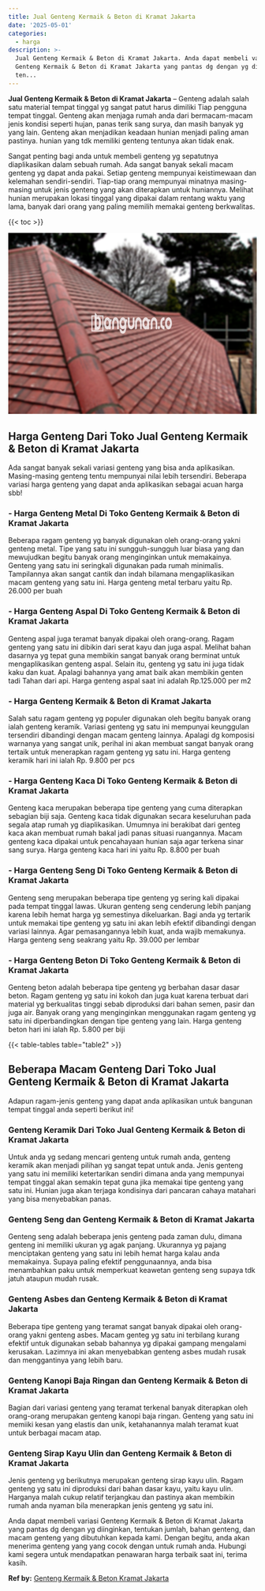 ```yaml
---
title: Jual Genteng Kermaik & Beton di Kramat Jakarta
date: '2025-05-01'
categories:
  - harga
description: >-
  Jual Genteng Kermaik & Beton di Kramat Jakarta. Anda dapat membeli variasi
  Genteng Kermaik & Beton di Kramat Jakarta yang pantas dg dengan yg diinginkan,
  ten...
---
```


**Jual Genteng Kermaik & Beton di Kramat Jakarta** – Genteng adalah salah satu material tempat tinggal yg sangat patut harus dimiliki Tiap pengguna tempat tinggal. Genteng akan menjaga rumah anda dari bermacam-macam jenis kondisi seperti hujan, panas terik sang surya, dan masih banyak yg yang lain. Genteng akan menjadikan keadaan hunian menjadi paling aman pastinya. hunian yang tdk memiliki genteng tentunya akan tidak enak.

Sangat penting bagi anda untuk membeli genteng yg sepatutnya diaplikasikan dalam sebuah rumah. Ada sangat banyak sekali macam genteng yg dapat anda pakai. Setiap genteng mempunyai keistimewaan dan kelemahan sendiri-sendiri. Tiap-tiap orang mempunyai minatnya masing-masing untuk jenis genteng yang akan diterapkan untuk huniannya. Melihat hunian merupakan lokasi tinggal yang dipakai dalam rentang waktu yang lama, banyak dari orang yang paling memilih memakai genteng berkwalitas.

{{< toc >}}

![Jual Genteng Kermaik & Beton di Kramat Jakarta](/images/genteng-minimalis-murah05.png)

## Harga Genteng Dari Toko Jual Genteng Kermaik & Beton di Kramat Jakarta

Ada sangat banyak sekali variasi genteng yang bisa anda aplikasikan. Masing-masing genteng tentu mempunyai nilai lebih tersendiri. Beberapa variasi harga genteng yang dapat anda aplikasikan sebagai acuan harga sbb!

### \- Harga Genteng Metal Di Toko Genteng Kermaik & Beton di Kramat Jakarta

Beberapa ragam genteng yg banyak digunakan oleh orang-orang yakni genteng metal. Tipe yang satu ini sungguh-sungguh luar biasa yang dan mewujudkan begitu banyak orang menginginkan untuk memakainya. Genteng yang satu ini seringkali digunakan pada rumah minimalis. Tampilannya akan sangat cantik dan indah bilamana mengaplikasikan macam genteng yang satu ini. Harga genteng metal terbaru yaitu Rp. 26.000 per buah

### \- Harga Genteng Aspal Di Toko Genteng Kermaik & Beton di Kramat Jakarta

Genteng aspal juga teramat banyak dipakai oleh orang-orang. Ragam genteng yang satu ini dibikin dari serat kayu dan juga aspal. Melihat bahan dasarnya yg tepat guna membikin sangat banyak orang berminat untuk mengaplikasikan genteng aspal. Selain itu, genteng yg satu ini juga tidak kaku dan kuat. Apalagi bahannya yang amat baik akan membikin genten tadi Tahan dari api. Harga genteng aspal saat ini adalah Rp.125.000 per m2

### \- Harga Genteng Kermaik & Beton di Kramat Jakarta

Salah satu ragam genteng yg populer digunakan oleh begitu banyak orang ialah genteng keramik. Variasi genteng yg satu ini mempunyai keunggulan tersendiri dibandingi dengan macam genteng lainnya. Apalagi dg komposisi warnanya yang sangat unik, perihal ini akan membuat sangat banyak orang tertaik untuk menerapkan ragam genteng yg satu ini. Harga genteng keramik hari ini ialah Rp. 9.800 per pcs

### \- Harga Genteng Kaca Di Toko Genteng Kermaik & Beton di Kramat Jakarta

Genteng kaca merupakan beberapa tipe genteng yang cuma diterapkan sebagian biji saja. Genteng kaca tidak digunakan secara keseluruhan pada segala atap rumah yg diaplikasikan. Umumnya ini berakibat dari genteg kaca akan membuat rumah bakal jadi panas situasi ruangannya. Macam genteng kaca dipakai untuk pencahayaan hunian saja agar terkena sinar sang surya. Harga genteng kaca hari ini yaitu Rp. 8.800 per buah

### \- Harga Genteng Seng Di Toko Genteng Kermaik & Beton di Kramat Jakarta

Genteng seng merupakan beberapa tipe genteng yg sering kali dipakai pada tempat tinggal lawas. Ukuran genteng seng cenderung lebih panjang karena lebih hemat harga yg semestinya dikeluarkan. Bagi anda yg tertarik untuk memakai tipe genteng yg satu ini akan lebih efektif dibandingi dengan variasi lainnya. Agar pemasangannya lebih kuat, anda wajib memakunya. Harga genteng seng seakrang yaitu Rp. 39.000 per lembar

### \- Harga Genteng Beton Di Toko Genteng Kermaik & Beton di Kramat Jakarta

Genteng beton adalah beberapa tipe genteng yg berbahan dasar dasar beton. Ragam genteng yg satu ini kokoh dan juga kuat karena terbuat dari material yg berkualitas tinggi sebab diproduksi dari bahan semen, pasir dan juga air. Banyak orang yang menginginkan menggunakan ragam genteng yg satu ini diperbandingkan dengan tipe genteng yang lain. Harga genteng beton hari ini ialah Rp. 5.800 per biji

{{< table-tables table="table2" >}}

## Beberapa Macam Genteng Dari Toko Jual Genteng Kermaik & Beton di Kramat Jakarta

Adapun ragam-jenis genteng yang dapat anda aplikasikan untuk bangunan tempat tinggal anda seperti berikut ini!

### Genteng Keramik Dari Toko Jual Genteng Kermaik & Beton di Kramat Jakarta

Untuk anda yg sedang mencari genteng untuk rumah anda, genteng keramik akan menjadi pilihan yg sangat tepat untuk anda. Jenis genteng yang satu ini memiliki ketertarikan sendiri dimana anda yang mempunyai tempat tinggal akan semakin tepat guna jika memakai tipe genteng yang satu ini. Hunian juga akan terjaga kondisinya dari pancaran cahaya matahari yang bisa menyebabkan panas.

### Genteng Seng dan Genteng Kermaik & Beton di Kramat Jakarta

Genteng seng adalah beberapa jenis genteng pada zaman dulu, dimana genteng ini memiliki ukuran yg agak panjang. Ukurannya yg pajang menciptakan genteng yang satu ini lebih hemat harga kalau anda memakainya. Supaya paling efektif penggunaannya, anda bisa menambahkan paku untuk memperkuat keawetan genteng seng supaya tdk jatuh ataupun mudah rusak.

### Genteng Asbes dan Genteng Kermaik & Beton di Kramat Jakarta

Beberapa tipe genteng yang teramat sangat banyak dipakai oleh orang-orang yakni genteng asbes. Macam genteg yg satu ini terbilang kurang efektif untuk digunakan sebab bahannya yg dipakai gampang mengalami kerusakan. Lazimnya ini akan menyebabkan genteng asbes mudah rusak dan menggantinya yang lebih baru.

### Genteng Kanopi Baja Ringan dan Genteng Kermaik & Beton di Kramat Jakarta

Bagian dari variasi genteng yang teramat terkenal banyak diterapkan oleh orang-orang merupakan genteng kanopi baja ringan. Genteng yang satu ini memiiki kesan yang elastis dan unik, ketahanannya malah teramat kuat untuk berbagai macam atap.

### Genteng Sirap Kayu Ulin dan Genteng Kermaik & Beton di Kramat Jakarta

Jenis genteng yg berikutnya merupakan genteng sirap kayu ulin. Ragam genteng yg satu ini diproduksi dari bahan dasar kayu, yaitu kayu ulin. Harganya malah cukup relatif terjangkau dan pastinya akan membikin rumah anda nyaman bila menerapkan jenis genteng yg satu ini.

Anda dapat membeli variasi Genteng Kermaik & Beton di Kramat Jakarta yang pantas dg dengan yg diinginkan, tentukan jumlah, bahan genteng, dan macam genteng yang dibutuhkan kepada kami. Dengan begitu, anda akan menerima genteng yang yang cocok dengan untuk rumah anda. Hubungi kami segera untuk mendapatkan penawaran harga terbaik saat ini, terima kasih.

**Ref by:**  [Genteng Kermaik & Beton  Kramat Jakarta](https://id.wikipedia.org/wiki/Genteng)
